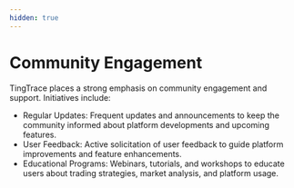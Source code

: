 ```yaml
---
hidden: true
---
```


# Community Engagement

TingTrace places a strong emphasis on community engagement and support. Initiatives include:

* Regular Updates: Frequent updates and announcements to keep the community informed about platform developments and upcoming features.
* User Feedback: Active solicitation of user feedback to guide platform improvements and feature enhancements.
* Educational Programs: Webinars, tutorials, and workshops to educate users about trading strategies, market analysis, and platform usage.
